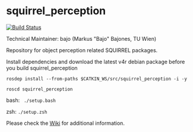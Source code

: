 squirrel_perception
===================

[![Build Status](https://travis-ci.com/squirrel-project/squirrel_perception.svg?token=ZW4zPsKpxxD4UyghzW3C&branch=indigo_dev)](https://travis-ci.com/squirrel-project/squirrel_perception)

Technical Maintainer: bajo (Markus "Bajo" Bajones, TU Wien)

Repository for object perception related SQUIRREL packages.

Install dependencies and download the latest v4r debian package before you build squirrel_perception

```rosdep install --from-paths $CATKIN_WS/src/squirrel_perception -i -y```

```roscd squirrel_perception ```

bash: ``` ./setup.bash```

zsh: ```./setup.zsh```

Please check the [Wiki](https://github.com/squirrel-project/squirrel_perception/wiki) for additional information.
